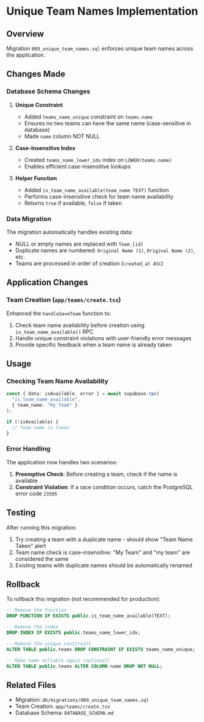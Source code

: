 # Unique Team Names Implementation

## Overview

Migration `009_unique_team_names.sql` enforces unique team names across the application.

## Changes Made

### Database Schema Changes

1. **Unique Constraint**

   - Added `teams_name_unique` constraint on `teams.name`
   - Ensures no two teams can have the same name (case-sensitive in database)
   - Made `name` column NOT NULL

2. **Case-Insensitive Index**

   - Created `teams_name_lower_idx` index on `LOWER(teams.name)`
   - Enables efficient case-insensitive lookups

3. **Helper Function**
   - Added `is_team_name_available(team_name TEXT)` function
   - Performs case-insensitive check for team name availability
   - Returns `true` if available, `false` if taken

### Data Migration

The migration automatically handles existing data:

- NULL or empty names are replaced with `Team_[id]`
- Duplicate names are numbered: `Original Name (1)`, `Original Name (2)`, etc.
- Teams are processed in order of creation (`created_at ASC`)

## Application Changes

### Team Creation (`app/teams/create.tsx`)

Enhanced the `handleSaveTeam` function to:

1. Check team name availability before creation using `is_team_name_available()` RPC
2. Handle unique constraint violations with user-friendly error messages
3. Provide specific feedback when a team name is already taken

## Usage

### Checking Team Name Availability

```typescript
const { data: isAvailable, error } = await supabase.rpc(
  "is_team_name_available",
  { team_name: "My Team" }
);

if (!isAvailable) {
  // Team name is taken
}
```

### Error Handling

The application now handles two scenarios:

1. **Preemptive Check**: Before creating a team, check if the name is available
2. **Constraint Violation**: If a race condition occurs, catch the PostgreSQL error code `23505`

## Testing

After running this migration:

1. Try creating a team with a duplicate name - should show "Team Name Taken" alert
2. Team name check is case-insensitive: "My Team" and "my team" are considered the same
3. Existing teams with duplicate names should be automatically renamed

## Rollback

To rollback this migration (not recommended for production):

```sql
-- Remove the function
DROP FUNCTION IF EXISTS public.is_team_name_available(TEXT);

-- Remove the index
DROP INDEX IF EXISTS public.teams_name_lower_idx;

-- Remove the unique constraint
ALTER TABLE public.teams DROP CONSTRAINT IF EXISTS teams_name_unique;

-- Make name nullable again (optional)
ALTER TABLE public.teams ALTER COLUMN name DROP NOT NULL;
```

## Related Files

- Migration: `db/migrations/009_unique_team_names.sql`
- Team Creation: `app/teams/create.tsx`
- Database Schema: `DATABASE_SCHEMA.md`
